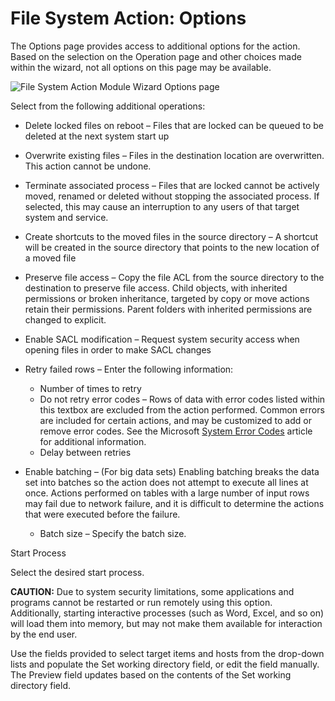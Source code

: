 # File System Action: Options

The Options page provides access to additional options for the action. Based on the selection on the Operation page and other choices made within the wizard, not all options on this page may be available.

![File System Action Module Wizard Options page](/img/product_docs/accessanalyzer/enterpriseauditor/install/application/options.png)

Select from the following additional operations:

- Delete locked files on reboot – Files that are locked can be queued to be deleted at the next system start up
- Overwrite existing files – Files in the destination location are overwritten. This action cannot be undone.
- Terminate associated process – Files that are locked cannot be actively moved, renamed or deleted without stopping the associated process. If selected, this may cause an interruption to any users of that target system and service.
- Create shortcuts to the moved files in the source directory – A shortcut will be created in the source directory that points to the new location of a moved file
- Preserve file access – Copy the file ACL from the source directory to the destination to preserve file access. Child objects, with inherited permissions or broken inheritance, targeted by copy or move actions retain their permissions. Parent folders with inherited permissions are changed to explicit.
- Enable SACL modification – Request system security access when opening files in order to make SACL changes
- Retry failed rows – Enter the following information:

  - Number of times to retry
  - Do not retry error codes – Rows of data with error codes listed within this textbox are excluded from the action performed. Common errors are included for certain actions, and may be customized to add or remove error codes. See the Microsoft [System Error Codes](https://docs.microsoft.com/en-us/windows/desktop/Debug/system-error-codes) article for additional information.
  - Delay between retries
- Enable batching – (For big data sets) Enabling batching breaks the data set into batches so the action does not attempt to execute all lines at once. Actions performed on tables with a large number of input rows may fail due to network failure, and it is difficult to determine the actions that were executed before the failure.

  - Batch size – Specify the batch size.

Start Process

Select the desired start process.

__CAUTION:__ Due to system security limitations, some applications and programs cannot be restarted or run remotely using this option. Additionally, starting interactive processes (such as Word, Excel, and so on) will load them into memory, but may not make them available for interaction by the end user.

Use the fields provided to select target items and hosts from the drop-down lists and populate the Set working directory field, or edit the field manually. The Preview field updates based on the contents of the Set working directory field.
